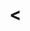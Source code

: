 # <<title>>

This `<<type>>` was created using [`data-visuals-create`](https://github.com/texastribune/data-visuals-create) <<createVersion>> on <<year>>-<<month>>-<<day>>.

<!-- ONLY EDIT BELOW THIS LINE -->

## Project launch checklist

This is a running list of things you should do before you launch any project on one of our apps pages.

Our process for pitching and executing projects (which should happen before all of this) can be found on [this doc](https://docs.google.com/document/d/1E7QE8gp29h20EAafzSui8VjQ_9TG5-XhR33tbAP0hBA/edit).

## Final editing checklist
Before your embedded graphic or feature goes live, here's the editing steps you need to take:

### Initial steps
- [ ] Spell check and self-edit — does everything make sense?
- [ ] Story reporter, if a collaboration

### Editing
Copy editors have a deadline of 5 pm so all editing should be done early afternoon the day before publication (at the lates)
- [ ] Story or beat editor for a line edit to check facts.
- [ ] Data visuals editor for edits and/or fact check
- [ ] DV team in the secret channel (for a final gut check. Darla can also provide visual edits in this channel, if she's available)
- [ ] Optional: Design feedback channel (can provide design edits)

### Final steps
- [ ] Copy editor — their deadline is 5 p.m.
- [ ] Be available the night before publication for any last-minute changes, or let other DV teammates know how to make edits

### Headline and pointer
- [ ] If it's an apps page, we need to get the page's headline, slug and summary all approved by an editor. This is done in the team-editors channel. As of June 2022, only the Data Visuals Editor has access to that channel so they will need to hoedown this information for you. Also, it's likely you will need to hoedown a SEO headline as well for the pointer inside the CMS. These are created so a link to the apps page can show up on our website. Here's [an example](https://www.texastribune.org/admin/articles/articlelink/40354/change/) of one we've done.

### Article
- [ ] Add ads (three is typically the minimum; add more if longer)
- [ ] Make sure there's related articles (powered by the `guten_tag` property in the feature's ArchieML doc)
- [ ] Add any sigs, icons, or lead art
- [ ] Add share art. Our apps reference `share-art.jpg` in the `assets/images/` folder, so the image should be saved as that. THE IMAGE NEEDS TO BE SIZED SMALLER SO IT SHOWS UP ON SOCIAL. Complete the following checks and resize as needed.
- [ ] Check [Twitter's card validator](https://cards-dev.twitter.com/validator) after deploy. If no share art shows up, it's too large.
- [ ] Check [Facebook debugger](https://developers.facebook.com/tools/debug/) after deploy. If no share art shows up, it's too large.
- [ ] Check Parsely validation after deploy
- [ ] Get social buttons showing on mobile

### Social
- [ ] Check with social team about promotion
- [ ] Review social media editor's promo materials (could include GIF's, promo images, etc.)
- [ ] Review social blasts (Tweet storms, Facebook posts, etc.)

### Browser testing
A full list of browsers we support is available on this Confluence page. Please go through the list and test all devices listed:

- [ ] Mobile: Safari
- [ ] Mobile: Chrome
- [ ] Mobile: Facebook
- [ ] Desktop: Chrome
- [ ] Desktop: Safari
- [ ] Desktop: Edge
- [ ] Desktop: Firefox
- [ ] Tablet: Safari

### Post-deploy tasks
- [ ] Make sure everything works on the live url

### Media partners
If we have media partners, we need to make sure they have everything they need to post our content on their set.

- [ ] Get Google doc set up for partners
- [ ] Pull text of story into a Google Doc
- [ ] Get art to take screenshots of the charts and put them into the Google Doc (if necessary)
- [ ] Send Illustrator files of graphics to the partner's team (if necessary)

### Other
- [ ] Make an embed for stories

## Available commands

All project templates share the same build commands.

#### `npm start` or `npm run serve`

The main command for development. This will build your HTML pages, prepare your SCSS files and compile your JavaScript. A local server is set up so you can view the project in your browser.

#### `npm run deploy`

The main command for deployment. It will always run `npm run build` first to ensure the compiled version is up-to-date. Use this when you want to put your project online. This will use the `bucket` and `folder` values in the `project.config.js` file to determine where it should be deployed on S3. Make sure those are set the appropriate values!

#### `npm run data:fetch`

This command uses the array of files listed under the `files` key in `project.config.js` to download data to the project. This data will be processed and made available in the `data` folder in the root of the project.

You can also set `dataDir` in `project.config.js` to change the location of that directory if necessary.

#### `npm run assets:push`

This pushes all the raw files found in the `app/assets` directory to S3 to a `raw_assets` directory. This makes it possible for collaborators on the project to sync up with your assets when they run `npm run assets:pull`. This prevents potentially large assets like photos and audio clips from ending up in GitHub. This also runs automatically when `npm run deploy` is used.

#### `npm run assets:pull`

Pulls any raw assets that have been pushed to S3 back down to the project's `app/assets` directory. Good for ensuring you have the same files as anyone else who is working on the project.

#### `npm run workspace:push`

The `workspace` directory is for storing all of your analysis, production and raw data files. It's important to use this directory for these files (instead of `assets` or `data`) so we can keep them out of GitHub. This command will push the contents of the `workspace` directory to S3.

#### `npm run workspace:pull`

Pulls any `workspace` files that have been pushed to S3 back down to the project's local `workspace` directory. This is helpful for ensuring you're in sync with another developer.

## Environment variables and authentication

Any projects created with `data-visuals-create` assume you're working within a Texas Tribune environment, but it is possible to point AWS (used for deploying the project and assets to S3) and Google's API (used for interfacing with Google Drive) at your own credentials.

### AWS

Projects created with `data-visuals-create` support two of the built-in ways that `aws-sdk` can authenticate. If you are already set up with the [AWS shared credentials file](https://docs.aws.amazon.com/sdk-for-javascript/v2/developer-guide/loading-node-credentials-shared.html) (and those credentials are allowed to interact with your S3 buckets), you're good to go. `aws-sdk` will also recognize the [AWS credential environmental variables](https://docs.aws.amazon.com/sdk-for-javascript/v2/developer-guide/loading-node-credentials-environment.html).

### Google

The interface with Google Drive within `data-visuals-create` projects currently only supports using Oauth2 credentials to speak to the Google APIs. This requires a set of OAuth2 credentials that will be used to generate and save an access token to your computer. `data-visuals-create` projects have hardcoded locations for the credential file and token file, but you may override those with environmental variables.

#### CLIENT_SECRETS_FILE

**default**: `~/.tt_kit_google_client_secrets.json`

#### GOOGLE_TOKEN_FILE

**default**: `~/.google_drive_fetch_token`

## License

MIT
